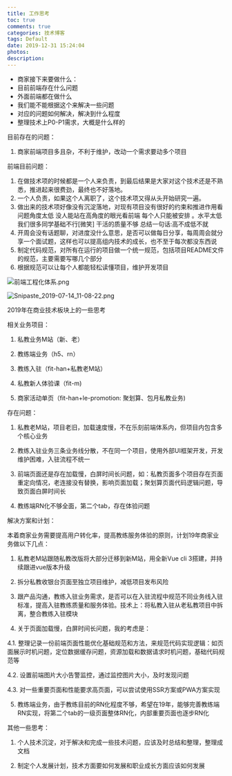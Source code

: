 ```yaml
---
title: 工作思考
toc: true
comments: true
categories: 技术博客
tags: Default
date: 2019-12-31 15:24:04
photos:
description:
---
```



- 商家接下来要做什么：
- 目前前端存在什么问题
- 外面前端都在做什么
- 我们能不能根据这个来解决一些问题
- 对应的问题如何解决，解决到什么程度
- 整理技术上P0-P1需求，大概是什么样的

目前存在的问题：

1. 商家前端项目多且杂，不利于维护，改动一个需求要动多个项目

前端目前问题：

1. 在做技术项的时候都是一个人来负责，到最后结果是大家对这个技术还是不熟悉，推进起来很费劲，最终也不好落地。
2. 一个人负责，如果这个人离职了，这个技术项又得从头开始研究一遍。
3. 做出来的技术项好像没有沉淀落地，对现有项目没有很好的约束和推进作用看问题角度太低 没人能站在高角度的眼光看前端 每个人只能被安排 。水平太低 我们很多同学基础不行[微笑] 干活的质量不够 总结一句话:高不成低不就
4. 开周会没有话题聊，对进度没什么意思，是否可以做每日分享，每周周会就分享一个面试题，这样也可以提高组内技术的成长，也不至于每次都没东西说
5. 制定代码规范，对所有在运行的项目做一个统一规范，包括项目README文件的规范，主要需要写哪几个部分
6. 根据规范可以让每个人都能轻松读懂项目，维护开发项目

![前端工程化体系.png](https://img01.sogoucdn.com/app/a/100520146/be8197c494db45f1b787513764324bb8)

![Snipaste_2019-07-14_11-08-22.png](https://img02.sogoucdn.com/app/a/100520146/6a7a8882855a7e5ed6b8b2042295e4e3)

2019年在商业技术板块上的一些思考

相关业务项目：

1. 私教业务M站（新、老）

2. 教练端业务（h5、rn）

3. 教练入驻（fit-han+私教老M站）

4. 私教新人体验课（fit-m)

5. 商家活动单页（fit-han+le-promotion: 聚划算、包月私教业务)

存在问题：

1. 私教老M站，项目老旧，加载速度慢，不在乐刻前端体系内，但项目内包含多个核心业务

2. 教练入驻业务三条业务线分散，不在同一个项目，使用外部UI框架开发，开发维护困难，入驻流程不统一

3. 前端页面还是存在加载慢，白屏时间长问题，如：私教页面多个项目存在页面重定向情况，老连接没有替换，影响页面加载；聚划算页面代码逻辑问题，导致页面白屏时间长

4. 教练端RN化不够全面，第二个tab，存在体验问题

解决方案和计划：

本着商家业务需要提高用户转化率，提高教练服务体验的原则，计划19年商家业务做以下几点：

1. 私教老M站跟随私教改版将大部分迁移到新M站，用全新Vue cli 3搭建，并持续跟进vue版本升级

2. 拆分私教收银台页面至独立项目维护，减低项目发布风险

3. 跟产品沟通，教练入驻业务需求，是否可以在入驻流程中规范不同业务线入驻标准，提高入驻教练质量和服务体验。技术上：将私教入驻从老私教项目中拆离，整合教练入驻模块

4. 关于页面加载慢，白屏时间长问题，我的考虑是：

4.1. 整理记录一份前端页面性能优化基础规范和方法，来规范代码实现逻辑：如页面展示时机问题，定位数据缓存问题，资源加载和数据请求时机问题，基础代码规范等

4.2. 设置前端图片大小告警监控，通过监控图片大小，及时发现问题

4.3. 对一些重要页面和性能要求高页面，可以尝试使用SSR方案或PWA方案实现

5. 教练端业务，由于教练目前的RN化程度不够，希望在19年，能够完善教练端RN实现，将第二个tab的一级页面整体RN化，内部重要页面也逐步RN化

其他一些思考：

1. 个人技术沉淀，对于解决和完成一些技术问题，应该及时总结和整理，整理成文档

2. 制定个人发展计划，技术方面要如何发展和职业成长方面应该如何发展